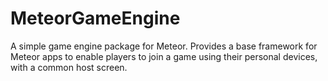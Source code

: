 # MeteorGameEngine
A simple game engine package for Meteor. Provides a base framework for Meteor apps to enable players to join a game using their personal devices, with a common host screen.
